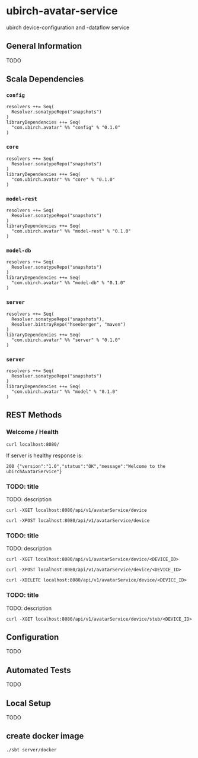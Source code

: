 # ubirch-avatar-service

ubirch device-configuration and -dataflow service

## General Information

TODO

## Scala Dependencies

### `config`

    resolvers ++= Seq(
      Resolver.sonatypeRepo("snapshots")
    )
    libraryDependencies ++= Seq(
      "com.ubirch.avatar" %% "config" % "0.1.0"
    )

### `core`

    resolvers ++= Seq(
      Resolver.sonatypeRepo("snapshots")
    )
    libraryDependencies ++= Seq(
      "com.ubirch.avatar" %% "core" % "0.1.0"
    )

### `model-rest`

    resolvers ++= Seq(
      Resolver.sonatypeRepo("snapshots")
    )
    libraryDependencies ++= Seq(
      "com.ubirch.avatar" %% "model-rest" % "0.1.0"
    )

### `model-db`

    resolvers ++= Seq(
      Resolver.sonatypeRepo("snapshots")
    )
    libraryDependencies ++= Seq(
      "com.ubirch.avatar" %% "model-db" % "0.1.0"
    )
        
### `server`

    resolvers ++= Seq(
      Resolver.sonatypeRepo("snapshots"),
      Resolver.bintrayRepo("hseeberger", "maven")
    )
    libraryDependencies ++= Seq(
      "com.ubirch.avatar" %% "server" % "0.1.0"
    )
        
### `server`

    resolvers ++= Seq(
      Resolver.sonatypeRepo("snapshots")
    )
    libraryDependencies ++= Seq(
      "com.ubirch.avatar" %% "model" % "0.1.0"
    )

## REST Methods

### Welcome / Health

    curl localhost:8080/

If server is healthy response is:

    200 {"version":"1.0","status":"OK","message":"Welcome to the ubirchAvatarService"}

### TODO: title

TODO: description

    curl -XGET localhost:8080/api/v1/avatarService/device

    curl -XPOST localhost:8080/api/v1/avatarService/device

### TODO: title

TODO: description

    curl -XGET localhost:8080/api/v1/avatarService/device/<DEVICE_ID>

    curl -XPOST localhost:8080/api/v1/avatarService/device/<DEVICE_ID>

    curl -XDELETE localhost:8080/api/v1/avatarService/device/<DEVICE_ID>

### TODO: title

TODO: description

    curl -XGET localhost:8080/api/v1/avatarService/device/stub/<DEVICE_ID>

## Configuration

TODO

## Automated Tests

TODO

## Local Setup

TODO

## create docker image

    ./sbt server/docker
